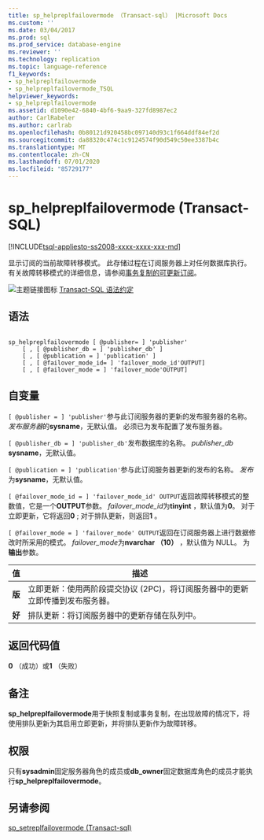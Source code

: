 ```yaml
---
title: sp_helpreplfailovermode （Transact-sql） |Microsoft Docs
ms.custom: ''
ms.date: 03/04/2017
ms.prod: sql
ms.prod_service: database-engine
ms.reviewer: ''
ms.technology: replication
ms.topic: language-reference
f1_keywords:
- sp_helpreplfailovermode
- sp_helpreplfailovermode_TSQL
helpviewer_keywords:
- sp_helpreplfailovermode
ms.assetid: d1090e42-6840-4bf6-9aa9-327fd8987ec2
author: CarlRabeler
ms.author: carlrab
ms.openlocfilehash: 0b80121d920458bc097140d93c1f664ddf84ef2d
ms.sourcegitcommit: da88320c474c1c9124574f90d549c50ee3387b4c
ms.translationtype: MT
ms.contentlocale: zh-CN
ms.lasthandoff: 07/01/2020
ms.locfileid: "85729177"
---
```

# <a name="sp_helpreplfailovermode-transact-sql"></a>sp_helpreplfailovermode (Transact-SQL)
[!INCLUDE[tsql-appliesto-ss2008-xxxx-xxxx-xxx-md](../../includes/applies-to-version/sqlserver.md)]

  显示订阅的当前故障转移模式。 此存储过程在订阅服务器上对任何数据库执行。 有关故障转移模式的详细信息，请参阅[事务复制的可更新订阅](../../relational-databases/replication/transactional/updatable-subscriptions-for-transactional-replication.md)。  
  
 ![主题链接图标](../../database-engine/configure-windows/media/topic-link.gif "“主题链接”图标") [Transact-SQL 语法约定](../../t-sql/language-elements/transact-sql-syntax-conventions-transact-sql.md)  
  
## <a name="syntax"></a>语法  
  
```  
  
sp_helpreplfailovermode [ @publisher= ] 'publisher'   
    [ , [ @publisher_db = ] 'publisher_db' ]   
    [ , [ @publication = ] 'publication' ]   
    [ , [ @failover_mode_id= ] 'failover_mode_id'OUTPUT]   
    [ , [ @failover_mode = ] 'failover_mode'OUTPUT]   
```  
  
## <a name="arguments"></a>自变量  
`[ @publisher = ] 'publisher'`参与此订阅服务器的更新的发布服务器的名称。 *发布服务器*的**sysname**，无默认值。 必须已为发布配置了发布服务器。  
  
`[ @publisher_db = ] 'publisher_db'`发布数据库的名称。 *publisher_db* **sysname**，无默认值。  
  
`[ @publication = ] 'publication'`参与此订阅服务器更新的发布的名称。 *发布*为**sysname**，无默认值。  
  
`[ @failover_mode_id = ] 'failover_mode_id' OUTPUT`返回故障转移模式的整数值，它是一个**OUTPUT**参数。 *failover_mode_id*为**tinyint** ，默认值为**0**。 对于立即更新，它将返回**0** ; 对于排队更新，则返回**1** 。  
  
`[ @failover_mode = ] 'failover_mode' OUTPUT`返回在订阅服务器上进行数据修改时所采用的模式。 *failover_mode*为**nvarchar （10）** ，默认值为 NULL。 为**输出**参数。  
  
|值|描述|  
|-----------|-----------------|  
|**版**|立即更新：使用两阶段提交协议 (2PC)，将订阅服务器中的更新立即传播到发布服务器。|  
|**好**|排队更新：将订阅服务器中的更新存储在队列中。|  
  
## <a name="return-code-values"></a>返回代码值  
 **0** （成功）或**1** （失败）  
  
## <a name="remarks"></a>备注  
 **sp_helpreplfailovermode**用于快照复制或事务复制，在出现故障的情况下，将使用排队更新为其启用立即更新，并将排队更新作为故障转移。  
  
## <a name="permissions"></a>权限  
 只有**sysadmin**固定服务器角色的成员或**db_owner**固定数据库角色的成员才能执行**sp_helpreplfailovermode**。  
  
## <a name="see-also"></a>另请参阅  
 [sp_setreplfailovermode &#40;Transact-sql&#41;](../../relational-databases/system-stored-procedures/sp-setreplfailovermode-transact-sql.md)  
  
  
